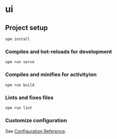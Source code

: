 # ui

## Project setup
```
npm install
```

### Compiles and hot-reloads for development
```
npm run serve
```

### Compiles and minifies for activityion
```
npm run build
```

### Lints and fixes files
```
npm run lint
```

### Customize configuration
See [Configuration Reference](https://cli.vuejs.org/config/).
